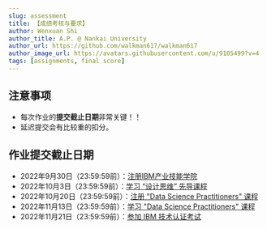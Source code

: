```yaml
---
slug: assessment
title: 【成绩考核与要求】
author: Wenxuan Shi
author_title: A.P. @ Nankai University
author_url: https://github.com/walkman617/walkman617
author_image_url: https://avatars.githubusercontent.com/u/9105499?v=4
tags: [assignments, final score]
---
```



## 注意事项
- 每次作业的**提交截止日期**非常关键！！
- 延迟提交会有比较重的扣分。

## 作业提交截止日期
- 2022年9月30日（23:59:59前）：[注册IBM产业技能学院](/blog/IBM-SA)
- 2022年10月3日（23:59:59前）：[学习 “设计思维” 先导课程](/blog/IBM-DesignThinking)
- 2022年10月20日（23:59:59前）：[注册 "Data Science Practitioners" 课程](/blog/IBM-DS-R)
- 2022年11月13日（23:59:59前）：[学习 "Data Science Practitioners" 课程](/blog/IBM-DS-L)
- 2022年11月21日（23:59:59前）：[参加 IBM 技术认证考试](/blog/IBM-DS-E)